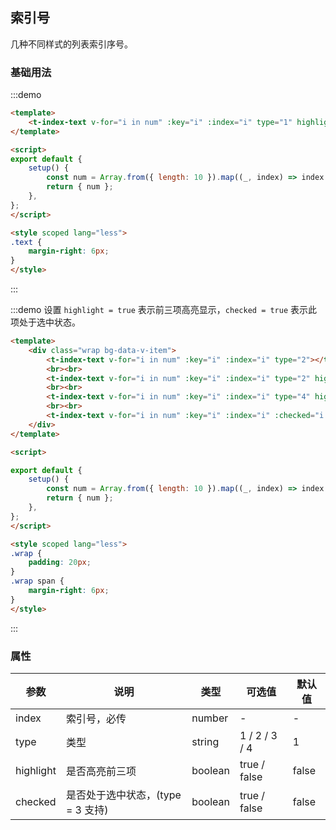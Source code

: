 ## 索引号

几种不同样式的列表索引序号。

### 基础用法

:::demo

```html
<template>
    <t-index-text v-for="i in num" :key="i" :index="i" type="1" highlight class="text"></t-index-text>
</template>

<script>
export default {
    setup() {
        const num = Array.from({ length: 10 }).map((_, index) => index + 1);
        return { num };
    },
};
</script>

<style scoped lang="less">
.text {
    margin-right: 6px;
}
</style>

```

:::

:::demo 设置 `highlight = true` 表示前三项高亮显示，`checked = true` 表示此项处于选中状态。

```html
<template>
    <div class="wrap bg-data-v-item">
        <t-index-text v-for="i in num" :key="i" :index="i" type="2"></t-index-text>
        <br><br>
        <t-index-text v-for="i in num" :key="i" :index="i" type="2" highlight></t-index-text>
        <br><br>
        <t-index-text v-for="i in num" :key="i" :index="i" type="4" highlight></t-index-text>
        <br><br>
        <t-index-text v-for="i in num" :key="i" :index="i" :checked="i === 1 || i === 5" type="3" highlight></t-index-text>
    </div>
</template>

<script>

export default {
    setup() {
        const num = Array.from({ length: 10 }).map((_, index) => index + 1);
        return { num };
    },
};
</script>

<style scoped lang="less">
.wrap {
    padding: 20px;
}
.wrap span {
    margin-right: 6px;
}
</style>

```

:::

### 属性

| 参数      | 说明                              | 类型    | 可选值        | 默认值 |
| --------- | --------------------------------- | ------- | ------------- | ------ |
| index     | 索引号，必传                      | number  | -             | -      |
| type      | 类型                              | string  | 1 / 2 / 3 / 4 | 1      |
| highlight | 是否高亮前三项                    | boolean | true / false  | false  |
| checked   | 是否处于选中状态，(type = 3 支持) | boolean | true / false  | false  |

